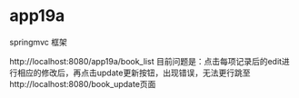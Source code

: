 # app19a
springmvc 框架

http://localhost:8080/app19a/book_list
目前问题是：点击每项记录后的edit进行相应的修改后，再点击update更新按钮，出现错误，无法更行跳至http://localhost:8080/book_update页面
